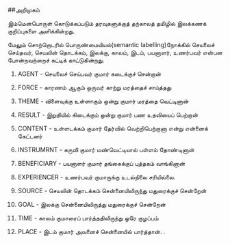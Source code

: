 ##அறிமுகம்

இம்மென்பொருள் கொடுக்கப்படும் தரவுகளுக்குத் தற்காலத் தமிழில் இலக்கணக் குறிப்புகளை அளிக்கின்றது.

மேலும்  சொற்றொடரில் பொருண்மையியல்(semantic labelling)நோக்கில் செயலைச் செய்தவர், செயலின் தொடக்கம், இலக்கு, காலம், இடம், பயனாளர், உணர்பவர் என்பன போன்றவற்றைச் சுட்டிக் காட்டுகின்றது.

1. AGENT - செயலைச் செய்பவர்
குமார் கடைக்குச் சென்றான்

2. FORCE - காரணம் ஆகும் ஒருவர்
காற்று மரத்தைச் சாய்த்தது

3. THEME - விளைவுக்கு உள்ளாகும் ஒன்று
குமார் மரத்தை வெட்டினான்

4. RESULT - இறுதியில் கிடைக்கும் ஒன்று
குமார் பண உதவியைப் பெற்றான்

5. CONTENT - உள்ளடக்கம்
குமார் தேர்வில் வெற்றிபெற்றானா என்று என்னைக் கேட்டனர்

6. INSTRUMRNT - கருவி
குமார் மண்வெட்டியால் பள்ளம் தோண்டினான்

7. BENEFICIARY - பயனாளர்
குமார் தங்கைக்குப் புத்தகம் வாங்கினான்

8. EXPERIENCER - உணர்பவர்
குமாருக்கு உடல்நிலை சரியில்லை.

9. SOURCE - செயலின் தொடக்கம்
சென்னையிலிருந்து மதுரைக்குச் சென்றேன்

10. GOAL - இலக்கு
சென்னையிலிருத்து மதுரைக்குச் சென்றேன்

11. TIME - காலம்
குமாரைப் பார்த்ததிலிருந்து ஒரே குழப்பம்

12. PLACE - இடம்
குமார் அவனைச் சென்னையில் பார்த்தான்.
.
